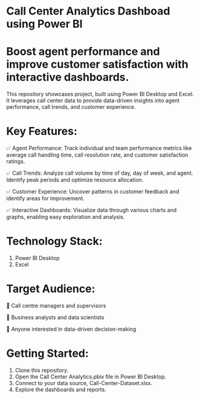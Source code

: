# Call Center Analytics Dashboad using Power BI

# Boost agent performance and improve customer satisfaction with interactive dashboards.

This repository showcases project, built using Power BI Desktop and Excel. It leverages call center data to provide data-driven insights into agent performance, call trends, and customer experience.

# Key Features:

✅ Agent Performance: Track individual and team performance metrics like average call handling time, call resolution rate, and customer satisfaction ratings.

✅ Call Trends: Analyze call volume by time of day, day of week, and agent. Identify peak periods and optimize resource allocation.

✅ Customer Experience: Uncover patterns in customer feedback and identify areas for improvement.

✅ Interactive Dashboards: Visualize data through various charts and graphs, enabling easy exploration and analysis.

# Technology Stack:

1. Power BI Desktop
2. Excel

# Target Audience:

🔶 Call centre managers and supervisors

🔶 Business analysts and data scientists

🔶 Anyone interested in data-driven decision-making

# Getting Started:

1. Clone this repository.
2. Open the Call Center Analytics.pbix file in Power BI Desktop.
3. Connect to your data source, Call-Center-Dataset.xlsx.
4. Explore the dashboards and reports.
